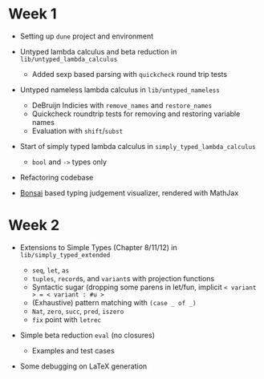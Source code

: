 # Week 1

- Setting up `dune` project and environment
- Untyped lambda calculus and beta reduction in `lib/untyped_lambda_calculus`

    - Added sexp based parsing with `quickcheck` round trip tests

- Untyped nameless lambda calculus in `lib/untyped_nameless`

    - DeBruijn Indicies with `remove_names` and `restore_names`
    - Quickcheck roundtrip tests for removing and restoring variable names
    - Evaluation with `shift`/`subst`

- Start of simply typed lambda calculus in `simply_typed_lambda_calculus`

    - `bool` and `->` types only

- Refactoring codebase
- [Bonsai](https://github.com/janestreet/bonsai) based typing judgement visualizer, rendered with MathJax

# Week 2

- Extensions to Simple Types (Chapter 8/11/12) in `lib/simply_typed_extended`

    - `seq`, `let`, `as`
    - `tuples`, `record`s, and `variant`s with projection functions
    - Syntactic sugar (dropping some parens in let/fun, implicit `< variant > = < variant : #u >` 
    - (Exhaustive) pattern matching with `(case _ of _)`
    - `Nat`, `zero`, `succ`, `pred`, `iszero`
    - `fix` point with `letrec`

- Simple beta reduction `eval` (no closures)

    - Examples and test cases

- Some debugging on LaTeX generation
